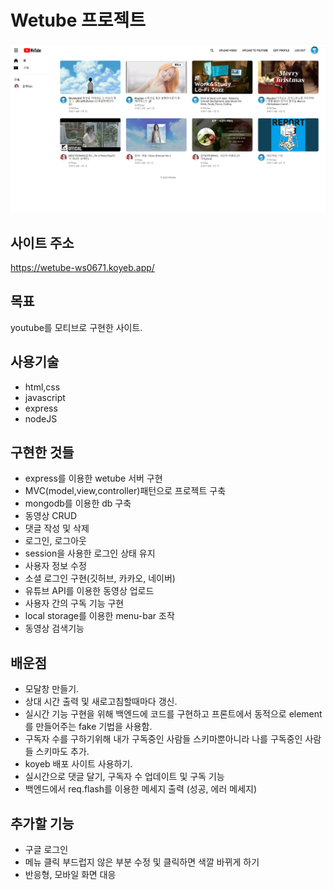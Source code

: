 # Wetube 프로젝트

<img src='wetube main.png'/>

## 사이트 주소
https://wetube-ws0671.koyeb.app/

## 목표

youtube를 모티브로 구현한 사이트.

## 사용기술
- html,css
- javascript
- express
- nodeJS

## 구현한 것들

- express를 이용한 wetube 서버 구현
- MVC(model,view,controller)패턴으로 프로젝트 구축
- mongodb를 이용한 db 구축
- 동영상 CRUD
- 댓글 작성 및 삭제
- 로그인, 로그아웃
- session을 사용한 로그인 상태 유지
- 사용자 정보 수정
- 소셜 로그인 구현(깃허브, 카카오, 네이버)
- 유튜브 API를 이용한 동영상 업로드
- 사용자 간의 구독 기능 구현
- local storage를 이용한 menu-bar 조작
- 동영상 검색기능

## 배운점

- 모달창 만들기.
- 상대 시간 출력 및 새로고침할때마다 갱신.
- 실시간 기능 구현을 위해 백엔드에 코드를 구현하고 프론트에서 동적으로 element를 만들어주는 fake 기법을 사용함.
- 구독자 수를 구하기위해 내가 구독중인 사람들 스키마뿐아니라 나를 구독중인 사람들 스키마도 추가.
- koyeb 배포 사이트 사용하기.
- 실시간으로 댓글 달기, 구독자 수 업데이트 및 구독 기능
- 백엔드에서 req.flash를 이용한 메세지 출력 (성공, 에러 메세지)

## 추가할 기능

- 구글 로그인
- 메뉴 클릭 부드럽지 않은 부분 수정 및 클릭하면 색깔 바뀌게 하기
- 반응형, 모바일 화면 대응
